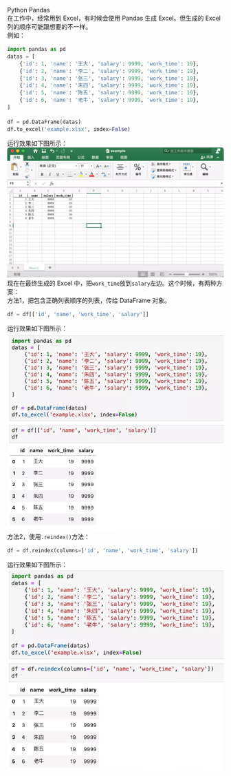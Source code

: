 Python Pandas<br />在工作中，经常用到 Excel，有时候会使用 Pandas 生成 Excel。但生成的 Excel 列的顺序可能跟想要的不一样。<br />例如：
```python
import pandas as pd
datas = [
    {'id': 1, 'name': '王大', 'salary': 9999, 'work_time': 19},
    {'id': 2, 'name': '李二', 'salary': 9999, 'work_time': 19},
    {'id': 3, 'name': '张三', 'salary': 9999, 'work_time': 19},
    {'id': 4, 'name': '朱四', 'salary': 9999, 'work_time': 19},
    {'id': 5, 'name': '陈五', 'salary': 9999, 'work_time': 19},
    {'id': 6, 'name': '老牛', 'salary': 9999, 'work_time': 19},
]

df = pd.DataFrame(datas)
df.to_excel('example.xlsx', index=False)
```
运行效果如下图所示：<br />![](./img/1634437058783-ef07e11d-8920-421c-a672-c502a49089bb.webp)<br />现在在最终生成的 Excel 中，把`work_time`放到`salary`左边。这个时候，有两种方案：<br />方法1，把包含正确列表顺序的列表，传给 DataFrame 对象。
```python
df = df[['id', 'name', 'work_time', 'salary']]
```
运行效果如下图所示：<br />![](./img/1634437058420-17f9f969-6a0c-4881-bf65-c4ae68e9226e.webp)<br />方法2，使用`.reindex()`方法：
```python
df = df.reindex(columns=['id', 'name', 'work_time', 'salary']) 
```
运行效果如下图所示：<br />![](./img/1634437058614-ee807840-b44c-42a1-a750-14a1c01bcde7.webp)
